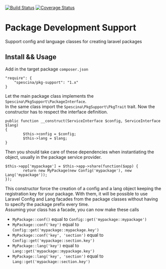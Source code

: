 [![Build Status](https://travis-ci.org/spescina/pkg-support.svg?branch=master)](https://travis-ci.org/spescina/pkg-support)
[![Coverage Status](https://coveralls.io/repos/spescina/pkg-support/badge.png)](https://coveralls.io/r/spescina/pkg-support)
# Package Development Support  

Support config and language classes for creating laravel packages

## Install && Usage

Add in the target package `composer.json`  
```
"require": {
    "spescina/pkg-support": "1.x"
}
```

Let the main package class implements the `Spescina\PkgSupport\PackageInterface`.  
In the same class import the `Spescina\PkgSupport\PkgTrait` trait.
Now the constructor has to respect the interface definition.  

```
public function __construct(ServiceInterface $config, ServiceInterface $lang)
{
        $this->config = $config;
        $this->lang = $lang;
}
```

Then you should take care of these dependencies when instantiating the object, usually in the package service provider.  
```
$this->app['mypackage'] = $this->app->share(function($app) {
        return new MyPackage(new Config('mypackage'), new Lang('mypackage'));
});
```

This constructor force the creation of a config and a lang object keeping the registration key for your package. With them, it will be possible to use Laravel Config and Lang facades from the package classes without having to specify the package prefix every time.  
Assuming your class has a facade, you can now make these calls
* `MyPackage::conf()` equal to `Config::get('mypackage::mypackage')`
* `MyPackage::conf('key')` equal to `Config::get('mypackage::mypackage.key')`
* `MyPackage::conf('key', 'section')` equal to `Config::get('mypackage::section.key')`
* `MyPackage::lang('key')` equal to `Lang::get('mypackage::mypackage.key')`
* `MyPackage::lang('key', 'section')` equal to `Lang::get('mypackage::section.key')`


